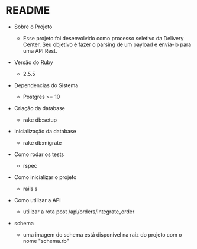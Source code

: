 # README

* Sobre o Projeto
  - Esse projeto foi desenvolvido como processo seletivo da Delivery Center. Seu objetivo é fazer o parsing de um payload e envia-lo para uma API Rest.
  
* Versâo do Ruby
  - 2.5.5

* Dependencias do Sistema
  - Postgres >= 10

* Criação da database
  - rake db:setup

* Inicialização da database
  - rake db:migrate

* Como rodar os tests
  - rspec

* Como inicializar o projeto
  - rails s

* Como utilizar a API
  - utilizar a rota post  /api/orders/integrate_order 

* schema
  - uma imagem do schema está disponível na raiz do projeto com o nome "schema.rb"



